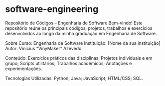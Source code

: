 # software-engineering
Repositório de Códigos – Engenharia de Software
Bem-vindo! Este repositório reúne os principais códigos, projetos, trabalhos e exercícios desenvolvidos ao longo da minha graduação em Engenharia de Software.

Sobre
Curso: Engenharia de Software
Instituição: [Nome da sua instituição]
Autor: Vinícius “VinyMaker” Azevedo

Conteúdo:
Exercícios práticos das disciplinas;
Projetos individuais e em grupo;
Scripts utilitários;
Trabalhos acadêmicos;
Anotações e experimentações.

Tecnologias Utilizadas:
Python;
Java;
JavaScript;
HTML/CSS;
SQL.
